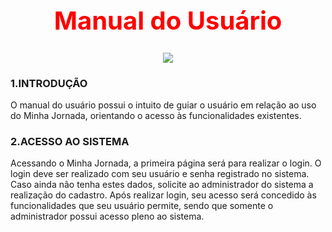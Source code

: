 # <h1 style="color:red;font-size:40px" align="center">Manual do Usuário</h1>

<p align="center"><img src=https://user-images.githubusercontent.com/60778277/100552876-b6375800-3268-11eb-9b46-ae76032d2ed3.JPG ></p>

### 1.INTRODUÇÃO
O manual do usuário possui o intuito de guiar o usuário em relação ao uso do Minha Jornada, orientando o acesso às funcionalidades existentes. 
### 2.ACESSO AO SISTEMA
Acessando o Minha Jornada, a primeira página será para realizar o login.
O login deve ser realizado com seu usuário e senha registrado no sistema.
Caso ainda não tenha estes dados, solicite ao administrador do sistema a realização do cadastro.
Após realizar login, seu acesso será concedido às funcionalidades que seu usuário permite, sendo que somente o administrador possui acesso pleno ao sistema.
